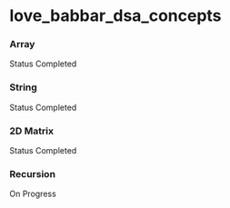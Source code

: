 # love_babbar_dsa_concepts

### Array
Status Completed

### String
Status Completed

### 2D Matrix
Status Completed

### Recursion
On Progress